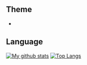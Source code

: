 ## Theme
- 




## Language

[![My github stats](https://github-readme-stats.vercel.app/api?username=Kei-t76&count_private=true&show_icons=true&theme=radical&hide=jupyter%20notebook)](https://github.com/anuraghazra/github-readme-stats) [![Top Langs](https://github-readme-stats.vercel.app/api/top-langs/?username=Kei-t76&show_icons=true&theme=radical)](https://github.com/anuraghazra/github-readme-stats)



